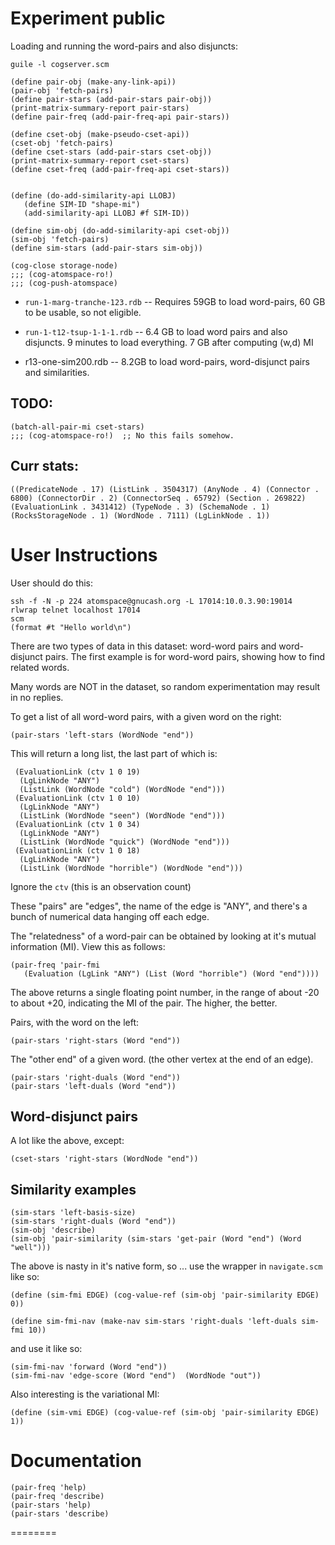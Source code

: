 
Experiment public
=================


Loading and running the word-pairs and also disjuncts:
```
guile -l cogserver.scm

(define pair-obj (make-any-link-api))
(pair-obj 'fetch-pairs)
(define pair-stars (add-pair-stars pair-obj))
(print-matrix-summary-report pair-stars)
(define pair-freq (add-pair-freq-api pair-stars))

(define cset-obj (make-pseudo-cset-api))
(cset-obj 'fetch-pairs)
(define cset-stars (add-pair-stars cset-obj))
(print-matrix-summary-report cset-stars)
(define cset-freq (add-pair-freq-api cset-stars))


(define (do-add-similarity-api LLOBJ)
   (define SIM-ID "shape-mi")
   (add-similarity-api LLOBJ #f SIM-ID))

(define sim-obj (do-add-similarity-api cset-obj))
(sim-obj 'fetch-pairs)
(define sim-stars (add-pair-stars sim-obj))

(cog-close storage-node)
;;; (cog-atomspace-ro!)
;;; (cog-push-atomspace)
```

* `run-1-marg-tranche-123.rdb` -- Requires 59GB to load word-pairs,
    60 GB to be usable, so not eligible.

* `run-1-t12-tsup-1-1-1.rdb` -- 6.4 GB to load word pairs and
   also disjuncts.  9 minutes to load everything.
   7 GB after computing (w,d) MI

* r13-one-sim200.rdb -- 8.2GB to load word-pairs, word-disjunct
   pairs and similarities.


TODO:
-----
```
(batch-all-pair-mi cset-stars)
;;; (cog-atomspace-ro!)  ;; No this fails somehow.
```

Curr stats:
-----------
```
((PredicateNode . 17) (ListLink . 3504317) (AnyNode . 4) (Connector . 6800) (ConnectorDir . 2) (ConnectorSeq . 65792) (Section . 269822) (EvaluationLink . 3431412) (TypeNode . 3) (SchemaNode . 1) (RocksStorageNode . 1) (WordNode . 7111) (LgLinkNode . 1))
```


User Instructions
=================
User should do this:

```
ssh -f -N -p 224 atomspace@gnucash.org -L 17014:10.0.3.90:19014
rlwrap telnet localhost 17014
scm
(format #t "Hello world\n")
```

There are two types of data in this dataset: word-word pairs and
word-disjunct pairs.  The first example is for word-word pairs,
showing how to find related words.

Many words are NOT in the dataset, so random experimentation
may result in no replies.

To get a list of all word-word pairs, with a given word on the right:
```
(pair-stars 'left-stars (WordNode "end"))
```

This will return a long list, the last part of which is:
```
 (EvaluationLink (ctv 1 0 19)
  (LgLinkNode "ANY")
  (ListLink (WordNode "cold") (WordNode "end")))
 (EvaluationLink (ctv 1 0 10)
  (LgLinkNode "ANY")
  (ListLink (WordNode "seen") (WordNode "end")))
 (EvaluationLink (ctv 1 0 34)
  (LgLinkNode "ANY")
  (ListLink (WordNode "quick") (WordNode "end")))
 (EvaluationLink (ctv 1 0 18)
  (LgLinkNode "ANY")
  (ListLink (WordNode "horrible") (WordNode "end")))
```
Ignore the `ctv` (this is an observation count)

These "pairs" are "edges", the name of the edge is "ANY",
and there's a bunch of numerical data hanging off each edge.

The "relatedness" of a word-pair can be obtained by looking
at it's mutual information (MI). View this as follows:
```
(pair-freq 'pair-fmi
   (Evaluation (LgLink "ANY") (List (Word "horrible") (Word "end"))))
```
The above returns a single floating point number, in the range of
about -20 to about +20, indicating the MI of the pair. The higher,
the better.

Pairs, with the word on the left:
```
(pair-stars 'right-stars (Word "end"))
```

The "other end" of a given word. (the other vertex at the
end of an edge).
```
(pair-stars 'right-duals (Word "end"))
(pair-stars 'left-duals (Word "end"))
```

Word-disjunct pairs
-------------------
A lot like the above, except:
```
(cset-stars 'right-stars (WordNode "end"))
```

Similarity examples
-------------------
```
(sim-stars 'left-basis-size)
(sim-stars 'right-duals (Word "end"))
(sim-obj 'describe)
(sim-obj 'pair-similarity (sim-stars 'get-pair (Word "end") (Word "well")))
```
The above is nasty in it's native form, so ... use the wrapper in `navigate.scm`
like so:

```
(define (sim-fmi EDGE) (cog-value-ref (sim-obj 'pair-similarity EDGE) 0))

(define sim-fmi-nav (make-nav sim-stars 'right-duals 'left-duals sim-fmi 10))
```
and use it like so:
```
(sim-fmi-nav 'forward (Word "end"))
(sim-fmi-nav 'edge-score (Word "end")  (WordNode "out"))
```

Also interesting is the variational MI:
```
(define (sim-vmi EDGE) (cog-value-ref (sim-obj 'pair-similarity EDGE) 1))
```


Documentation
=============
```
(pair-freq 'help)
(pair-freq 'describe)
(pair-stars 'help)
(pair-stars 'describe)
```

========
